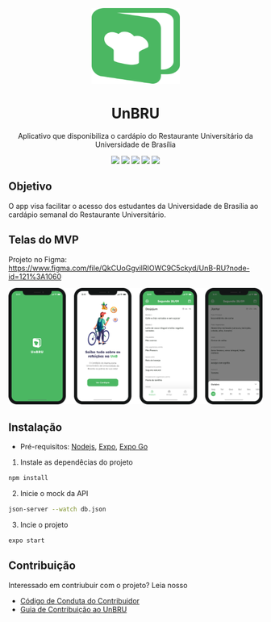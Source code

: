 <p align="center">
    <img src="./assets/logo.svg" height="150" width="175" alt="UnBRU" />
</p>

<h1 align="center">UnBRU</h1>

<p align="center">Aplicativo que disponibiliza o cardápio do Restaurante Universitário da Universidade de Brasília</p>

<div align="center">
    <img src="https://img.shields.io/github/license/LeonardoRibas/unb-ru-app" />
    <img src="https://img.shields.io/static/v1?label=Typescript&message=~4.3.5&color=4179C6&logo=typescript"/>
    <img src="https://img.shields.io/static/v1?label=Expo&message=~42.0.3&color=000020&logo=expo"/>
    <img src="https://img.shields.io/static/v1?label=ESLint&message=^7.23.0&color=4B32C3&logo=eslint"/>
    <img src="https://img.shields.io/static/v1?label=Prettier&message=2.2.3&color=F7B93E&logo=prettier"/>
</div>

## Objetivo

O app visa facilitar o acesso dos estudantes da Universidade de Brasília ao cardápio semanal do Restaurante Universitário.

## Telas do MVP

Projeto no Figma: https://www.figma.com/file/QkCUoGgvilRIOWC9C5ckyd/UnB-RU?node-id=121%3A1060

<img src="./assets/demo.svg" />

## Instalação

- Pré-requisitos:
<a href="https://nodejs.org/en/">Nodejs</a>, <a href="https://docs.expo.dev/get-started/installation/">Expo</a>, <a href="https://expo.dev/client">Expo Go</a>

1. Instale as dependêcias do projeto

```bash
npm install
```
2. Inicie o mock da API

```bash
json-server --watch db.json
```

3. Incie o projeto

```bash
expo start
```

## Contribuição

Interessado em contriubuir com o projeto? Leia nosso
- [Código de Conduta do Contribuidor](https://github.com/LeonardoRibas/unb-ru-app/blob/main/.github/CODE_OF_CONDUCT.md)
- [Guia de Contribuição ao UnBRU](https://github.com/LeonardoRibas/unb-ru-app/blob/main/.github/CONTRIBUTING.md)
